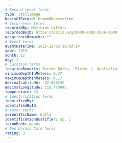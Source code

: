```yaml
---
# Record-level terms
type: StillImage
basisOfRecord: HumanObservation
# Occurrence terms
recordedBy: Matthias Liffers
recordedByID: https://orcid.org/0000-0002-3639-2080
occurrenceRemarks: ""
# Event terms
eventDateTime: 2015-12-02T19:43:24
year: 2015
month: 12
day: 2
# Location terms
locationRemarks: Bicton Baths,  Bicton /  Australia
minimumDepthInMeters: 6.27
maximumDepthInMeters: 6.17
decimalLatitude: -32.028239
decimalLongitude: 115.776945
temperature: 23
# Identification terms
identifiedBy: 
identifiedByID: 
# Taxon terms
scientificName: Bulla
identificationQualifier: sp. 1
taxonRank: genus
# Non Darwin Core terms
rating: 3
---
```

